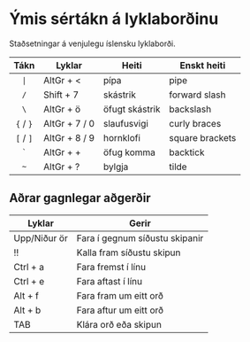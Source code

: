 # Ýmis sértákn á lyklaborðinu

Staðsetningar á venjulegu íslensku lyklaborði.

Tákn | Lyklar | Heiti | Enskt heiti
:---: | --- | --- | ---
`\|`| AltGr + < | pípa | pipe
`/` | Shift + 7 | skástrik | forward slash
`\` | AltGr + ö | öfugt skástrik | backslash
`{` / `}` | AltGr + 7 / 0 | slaufusvigi | curly braces
`[` / `]` | AltGr + 8 / 9 | hornklofi | square brackets
`` ` `` | AltGr + + | öfug komma | backtick
`~`| AltGr + ? | bylgja | tilde

## Aðrar gagnlegar aðgerðir

Lyklar | Gerir 
--- | ---
Upp/Niður ör | Fara í gegnum síðustu skipanir
!! | Kalla fram síðustu skipun
Ctrl + a | Fara fremst í línu
Ctrl + e | Fara aftast í línu
Alt + f | Fara fram um eitt orð
Alt + b | Fara aftur um eitt orð
TAB | Klára orð eða skipun